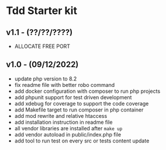 # Tdd Starter kit

## v1.1 - (??/??/????)

 - ALLOCATE FREE PORT
## v1.0 - (09/12/2022)

 - update php version to 8.2
 - fix readme file with better robo command
 - add docker configuration with composer to run php projects
 - add phpunit support for test driven development
 - add xdebug for coverage to support the code coverage
 - add Makefile target to run composer in php container
 - add mod rewrite and relative htaccess
 - add installation instruction in readme file
 - all vendor libraries are installed after `make up`
 - add vendor autoload in public/index.php file
 - add tool to run test on every src or tests content update
